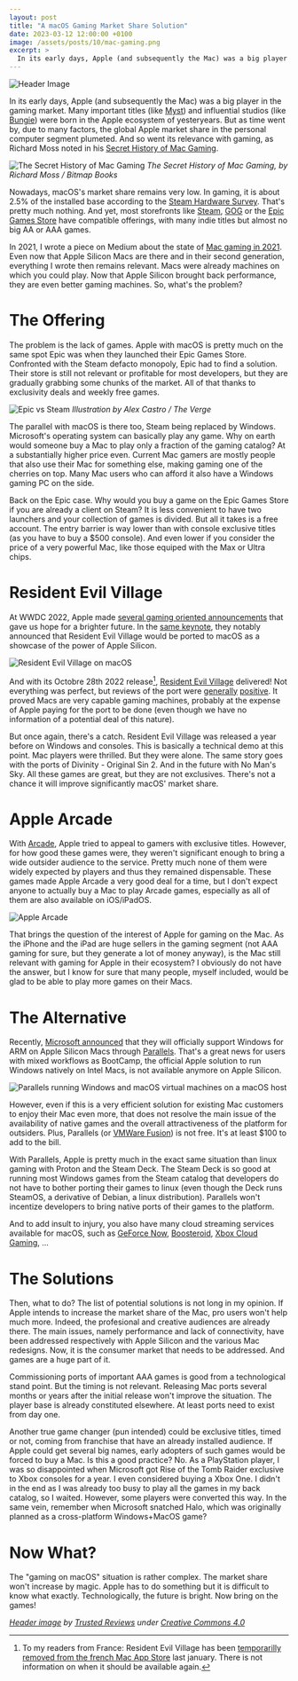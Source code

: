 ```yaml
---
layout: post
title: "A macOS Gaming Market Share Solution"
date: 2023-03-12 12:00:00 +0100
image: /assets/posts/10/mac-gaming.png
excerpt: >
  In its early days, Apple (and subsequently the Mac) was a big player in the gaming market. But as time went by, the global Apple market share in the personal computer segment plumeted. And so went its relevance with gaming. In this post, I discuss the issues Apple is facing in the desktop gaming market and potential solutions that in my humble opinion could improve the situation.
---
```


![Header Image](/assets/posts/10/mac-gaming.png)

In its early days, Apple (and subsequently the Mac) was a big player in the gaming market. Many important titles (like [Myst](https://en.wikipedia.org/wiki/Myst)) and influential studios (like [Bungie](https://en.wikipedia.org/wiki/Bungie)) were born in the Apple ecosystem of yesteryears. But as time went by, due to many factors, the global Apple market share in the personal computer segment plumeted. And so went its relevance with gaming, as Richard Moss noted in his [Secret History of Mac Gaming](https://www.bitmapbooks.com/collections/all-books/products/the-secret-history-of-mac-gaming-expanded-edition).

![The Secret History of Mac Gaming](/assets/posts/10/secret-history-of-mac-gaming.png)
_The Secret History of Mac Gaming, by Richard Moss / Bitmap Books_

Nowadays, macOS's market share remains very low. In gaming, it is about 2.5% of the installed base according to the [Steam Hardware Survey](https://store.steampowered.com/hwsurvey). That's pretty much nothing. And yet, most storefronts like [Steam](https://store.steampowered.com/), [GOG](https://www.gog.com/) or the [Epic Games Store](https://store.epicgames.com/) have compatible offerings, with many indie titles but almost no big AA or AAA games.

In 2021, I wrote a piece on Medium about the state of [Mac gaming in 2021](https://chsxf.medium.com/gaming-on-a-mac-in-2021-e59bcc7c94eb). Even now that Apple Silicon Macs are there and in their second generation, everything I wrote then remains relevant. Macs were already machines on which you could play. Now that Apple Silicon brought back performance, they are even better gaming machines. So, what's the problem?

# The Offering

The problem is the lack of games. Apple with macOS is pretty much on the same spot Epic was when they launched their Epic Games Store. Confronted with the Steam defacto monopoly, Epic had to find a solution. Their store is still not relevant or profitable for most developers, but they are gradually grabbing some chunks of the market. All of that thanks to exclusivity deals and weekly free games.

![Epic vs Steam](/assets/posts/10/epic-steam.png)
_Illustration by Alex Castro / The Verge_

The parallel with macOS is there too, Steam being replaced by Windows. Microsoft's operating system can basically play any game. Why on earth would someone buy a Mac to play only a fraction of the gaming catalog? At a substantially higher price even. Current Mac gamers are mostly people that also use their Mac for something else, making gaming one of the cherries on top. Many Mac users who can afford it also have a Windows gaming PC on the side.

Back on the Epic case. Why would you buy a game on the Epic Games Store if you are already a client on Steam? It is less convenient to have two launchers and your collection of games is divided. But all it takes is a free account. The entry barrier is way lower than with console exclusive titles (as you have to buy a $500 console). And even lower if you consider the price of a very powerful Mac, like those equiped with the Max or Ultra chips.

# Resident Evil Village

At WWDC 2022, Apple made [several gaming oriented announcements](https://twitter.com/chsxf/status/1534278771976441856) that gave us hope for a brighter future. In the [same keynote](https://www.youtube.com/live/q5D55G7Ejs8?t=4870), they notably announced that Resident Evil Village would be ported to macOS as a showcase of the power of Apple Silicon.

![Resident Evil Village on macOS](/assets/posts/10/resident-evil-village.jpeg)

And with its Octobre 28th 2022 release[^1], [Resident Evil Village](https://apps.apple.com/app/resident-evil-village/id1640627334) delivered! Not everything was perfect, but reviews of the port were [generally](https://www.youtube.com/watch?v=-_OkjC_xJR4) [positive](https://www.youtube.com/watch?v=6iXx9lfe62w). It proved Macs are very capable gaming machines, probably at the expense of Apple paying for the port to be done (even though we have no information of a potential deal of this nature).

But once again, there's a catch. Resident Evil Village was released a year before on Windows and consoles. This is basically a technical demo at this point. Mac players were thrilled. But they were alone. The same story goes with the ports of Divinity - Original Sin 2. And in the future with No Man's Sky. All these games are great, but they are not exclusives. There's not a chance it will improve significantly macOS' market share.

# Apple Arcade

With [Arcade](https://www.apple.com/apple-arcade/), Apple tried to appeal to gamers with exclusive titles. However, for how good these games were, they weren't significant enough to bring a wide outsider audience to the service. Pretty much none of them were widely expected by players and thus they remained dispensable. These games made Apple Arcade a very good deal for a time, but I don't expect anyone to actually buy a Mac to play Arcade games, especially as all of them are also available on iOS/iPadOS.

![Apple Arcade](/assets/posts/10/apple-arcade.jpg)

That brings the question of the interest of Apple for gaming on the Mac. As the iPhone and the iPad are huge sellers in the gaming segment (not AAA gaming for sure, but they generate a lot of money anyway), is the Mac still relevant with gaming for Apple in their ecosystem? I obviously do not have the answer, but I know for sure that many people, myself included, would be glad to be able to play more games on their Macs.

# The Alternative

Recently, [Microsoft announced](https://support.microsoft.com/en-us/windows/options-for-using-windows-11-with-mac-computers-with-apple-m1-and-m2-chips-cd15fd62-9b34-4b78-b0bc-121baa3c568c) that they will officially support Windows for ARM on Apple Silicon Macs through [Parallels](https://www.parallels.com). That's a great news for users with mixed workflows as BootCamp, the official Apple solution to run Windows natively on Intel Macs, is not available anymore on Apple Silicon.

![Parallels running Windows and macOS virtual machines on a macOS host](/assets/posts/10/parallels.jpg)

However, even if this is a very efficient solution for existing Mac customers to enjoy their Mac even more, that does not resolve the main issue of the availability of native games and the overall attractiveness of the platform for outsiders. Plus, Parallels (or [VMWare Fusion](https://www.vmware.com/products/fusion.html)) is not free. It's at least $100 to add to the bill.

With Parallels, Apple is pretty much in the exact same situation than linux gaming with Proton and the Steam Deck. The Steam Deck is so good at running most Windows games from the Steam catalog that developers do not have to bother porting their games to linux (even though the Deck runs SteamOS, a derivative of Debian, a linux distribution). Parallels won't incentize developers to bring native ports of their games to the platform.

And to add insult to injury, you also have many cloud streaming services available for macOS, such as [GeForce Now](https://www.nvidia.com/en-us/geforce-now/), [Boosteroid](https://boosteroid.com/), [Xbox Cloud Gaming](https://www.xbox.com/en-US/cloud-gaming?xr=shellnav), ...

# The Solutions

Then, what to do? The list of potential solutions is not long in my opinion. If Apple intends to increase the market share of the Mac, pro users won't help much more. Indeed, the profesional and creative audiences are already there. The main issues, namely performance and lack of connectivity, have been addressed respectively with Apple Silicon and the various Mac redesigns. Now, it is the consumer market that needs to be addressed. And games are a huge part of it.

Commissioning ports of important AAA games is good from a technological stand point. But the timing is not relevant. Releasing Mac ports several months or years after the initial release won't improve the situation. The player base is already constituted elsewhere. At least ports need to exist from day one.

Another true game changer (pun intended) could be exclusive titles, timed or not, coming from franchise that have an already installed audience. If Apple could get several big names, early adopters of such games would be forced to buy a Mac. Is this a good practice? No. As a PlayStation player, I was so disappointed when Microsoft got Rise of the Tomb Raider exclusive to Xbox consoles for a year. I even considered buying a Xbox One. I didn't in the end as I was already too busy to play all the games in my back catalog, so I waited. However, some players were converted this way. In the same vein, remember when Microsoft snatched Halo, which was originally planned as a cross-platform Windows+MacOS game?

# Now What?

The "gaming on macOS" situation is rather complex. The market share won't increase by magic. Apple has to do something but it is difficult to know what exactly. Technologically, the future is bright. Now bring on the games!

_[Header image](https://www.trustedreviews.com/wp-content/uploads/sites/54/2023/01/Mac-Mini-M2-4-920x517.jpg) by [Trusted Reviews](https://www.trustedreviews.com) under [Creative Commons 4.0](https://creativecommons.org/licenses/by-nc-nd/4.0/)_

[^1]: To my readers from France: Resident Evil Village has been [temporarilly removed from the french Mac App Store](https://iphoneaddict.fr/post/news-356341-resident-evil-village-disparait-temporairement-mac-app-store-france) last january. There is not information on when it should be available again.